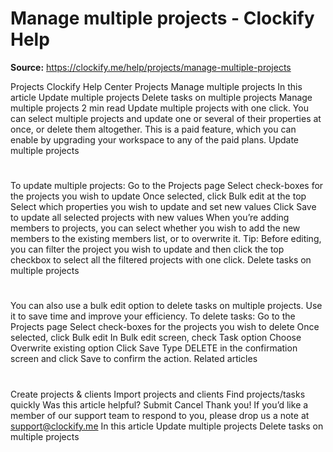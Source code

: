 # Manage multiple projects - Clockify Help

**Source:** https://clockify.me/help/projects/manage-multiple-projects

Projects
Clockify Help Center
Projects
Manage multiple projects
In this article
Update multiple projects
Delete tasks on multiple projects
Manage multiple projects
2 min read
Update multiple projects with one click. You can select multiple projects and update one or several of their properties at once, or delete them altogether.
This is a paid feature, which you can enable by
upgrading
your workspace to any of the paid plans.
Update multiple projects
#
To update multiple projects:
Go to the
Projects
page
Select check-boxes for the projects you wish to update
Once selected, click
Bulk edit
at the top
Select which properties you wish to update and set new values
Click
Save
to update all selected projects with new values
When you’re adding members to projects, you can select whether you wish to add the new members to the existing members list, or to overwrite it.
Tip: Before editing, you can filter the project you wish to update and then click the top checkbox to select all the filtered projects with one click.
Delete tasks on multiple projects
#
You can also use a bulk edit option to delete tasks on multiple projects. Use it to save time and improve your efficiency.
To delete tasks:
Go to the Projects page
Select check-boxes for the projects you wish to delete
Once selected, click
Bulk edit
In
Bulk edit
screen, check
Task
option
Choose
Overwrite existing
option
Click
Save
Type DELETE in the confirmation screen and click
Save
to confirm the action.
Related articles
#
Create projects & clients
Import projects and clients
Find projects/tasks quickly
Was this article helpful?
Submit
Cancel
Thank you! If you’d like a member of our support team to respond to you, please drop us a note at support@clockify.me
In this article
Update multiple projects
Delete tasks on multiple projects